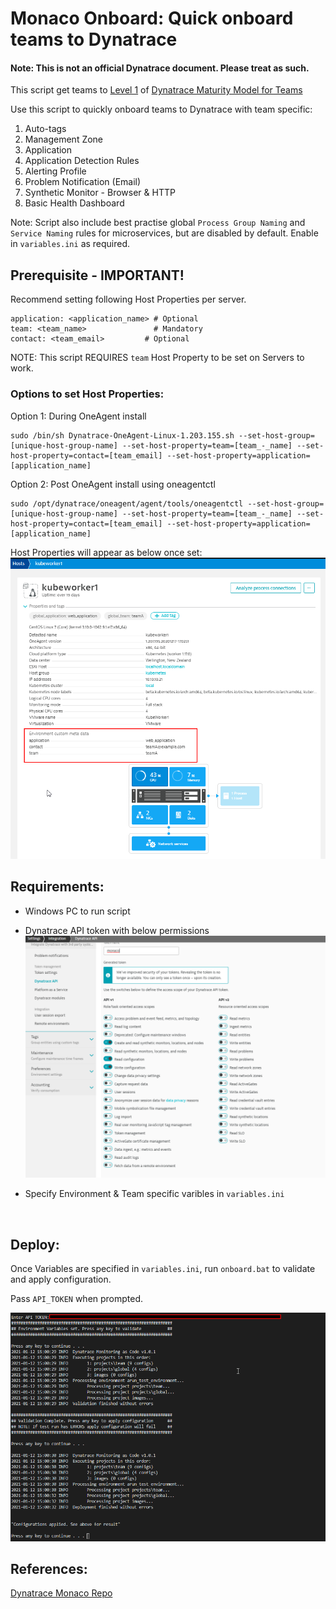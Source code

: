 # Monaco Onboard: Quick onboard teams to Dynatrace

#### Note: This is not an official Dynatrace document. Please treat as such.

This script get teams to [Level 1](https://github.com/arunkrishnan-dt/Dynatrace-Maturity-Model#level-1-onboardstart-with-dynatrace-1) of [Dynatrace Maturity Model for Teams](https://github.com/arunkrishnan-dt/Dynatrace-Maturity-Model)

Use this script to quickly onboard teams to Dynatrace with team specific:
1. Auto-tags
2. Management Zone
3. Application
4. Application Detection Rules
5. Alerting Profile
6. Problem Notification (Email)
7. Synthetic Monitor - Browser & HTTP
8. Basic Health Dashboard

Note: Script also include best practise global `Process Group Naming` and `Service Naming` rules for microservices, but are disabled by default. Enable in `variables.ini` as required.

## Prerequisite - IMPORTANT!

Recommend setting following Host Properties per server.

```
application: <application_name> # Optional
team: <team_name>               # Mandatory
contact: <team_email>         # Optional
```
NOTE: This script REQUIRES `team` Host Property to be set on Servers to work.

### Options to set Host Properties:

   Option 1: During OneAgent install
   
    sudo /bin/sh Dynatrace-OneAgent-Linux-1.203.155.sh --set-host-group=[unique-host-group-name] --set-host-property=team=[team_-_name] --set-host-property=contact=[team_email] --set-host-property=application=[application_name]
    
         
   Option 2: Post OneAgent install using oneagentctl
     
    sudo /opt/dynatrace/oneagent/agent/tools/oneagentctl --set-host-group=[unique-host-group-name] --set-host-property=team=[team_-_name] --set-host-property=contact=[team_email] --set-host-property=application=[application_name]
    

Host Properties will appear as below once set:
![host_properties](images/host_properties.png)


## Requirements:
- Windows PC to run script
  
- Dynatrace API token with below permissions
  ![api_token_permissions](images/api_token_permissions.png)

- Specify Environment & Team specific varibles in `variables.ini` 

<br>

## Deploy:

Once Variables are specified in `variables.ini`, run `onboard.bat` to validate and apply configuration.

Pass `API_TOKEN` when prompted.

![result](images/run_result.png)

## References:
 [Dynatrace Monaco Repo](https://github.com/dynatrace-oss/dynatrace-monitoring-as-code)